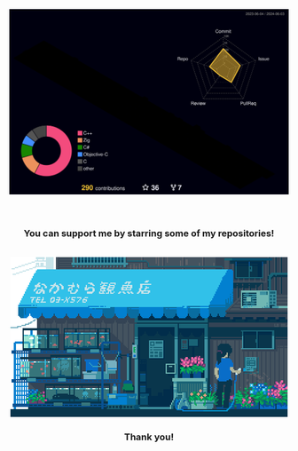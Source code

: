 <div align="center">
  <!--<img src="./typing.svg" alt="Typing SVG" />-->
  <img src="./nRanzo_3d_contrib/profile-night-rainbow.svg" alt="Contribution Calendar"/>

  <br />
  <br />
  <br />

  <h3> You can support me by starring some of my repositories! </h3>

  <br />
  
  <img src="./thanks1.gif" width=auto height=auto />
  
  <br />
  
  <h3> Thank you! </h3>
</div>
